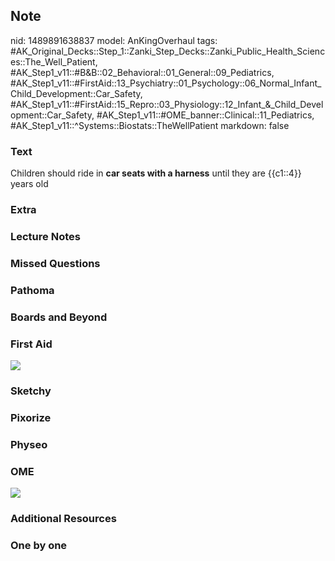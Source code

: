 ## Note
nid: 1489891638837
model: AnKingOverhaul
tags: #AK_Original_Decks::Step_1::Zanki_Step_Decks::Zanki_Public_Health_Sciences::The_Well_Patient, #AK_Step1_v11::#B&B::02_Behavioral::01_General::09_Pediatrics, #AK_Step1_v11::#FirstAid::13_Psychiatry::01_Psychology::06_Normal_Infant_Child_Development::Car_Safety, #AK_Step1_v11::#FirstAid::15_Repro::03_Physiology::12_Infant_&_Child_Development::Car_Safety, #AK_Step1_v11::#OME_banner::Clinical::11_Pediatrics, #AK_Step1_v11::^Systems::Biostats::TheWellPatient
markdown: false

### Text
Children should ride in <b>car seats with a harness</b> until they
are {{c1::4}} years old

### Extra


### Lecture Notes


### Missed Questions


### Pathoma


### Boards and Beyond


### First Aid
<img src="tmp0zJUt9.png">

### Sketchy


### Pixorize


### Physeo


### OME
<div class="ome-widget">
  <a href=
  "https://onlinemeded.org/spa/pediatrics?ref=anki"><img src=
  "_OME_AnkiFlashcards_Topic_3.png"></a>
</div>

### Additional Resources


### One by one

